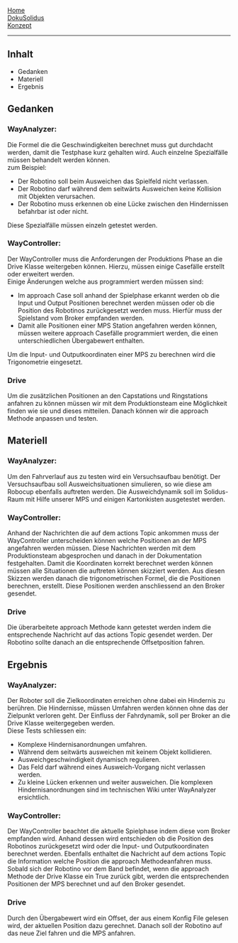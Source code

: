 [Home](home)  
[DokuSolidus](DokuSolidus)  
[Konzept](KonzeptBKDA)  

----------

## Inhalt  

- Gedanken
- Materiell
- Ergebnis

## Gedanken 
  
### WayAnalyzer:  
  
Die Formel die die Geschwindigkeiten berechnet muss gut durchdacht werden, damit die Testphase kurz gehalten wird. Auch einzelne Spezialfälle müssen behandelt werden können.  
zum Beispiel:  
- Der Robotino soll beim Ausweichen das Spielfeld nicht verlassen.  
- Der Robotino darf während dem seitwärts Ausweichen keine Kollision mit Objekten verursachen.  
- Der Robotino muss erkennen ob eine Lücke zwischen den Hindernissen befahrbar ist oder nicht.

Diese Spezialfälle müssen einzeln getestet werden.
  
### WayController:  
Der WayController muss die Anforderungen der Produktions Phase an die Drive Klasse weitergeben können. Hierzu, müssen einige Casefälle erstellt oder erweitert werden.  
Einige Änderungen welche aus programmiert werden müssen sind:
- Im approach Case soll anhand der Spielphase erkannt werden ob die Input und Output Positionen berechnet werden müssen oder ob die Position des Robotinos zurückgesetzt werden muss. Hierfür muss der Spielstand vom Broker empfanden werden.
- Damit alle Positionen einer MPS Station angefahren werden können, müssen weitere approach Casefälle programmiert werden, die einen unterschiedlichen Übergabewert enthalten.

Um die Input- und Outputkoordinaten einer MPS zu berechnen wird die Trigonometrie eingesetzt.

### Drive

Um die zusätzlichen Positionen an den Capstations und Ringstations anfahren zu können müssen wir mit dem Produktionsteam eine Möglichkeit finden wie sie und dieses mitteilen. Danach können wir die approach Methode anpassen und testen.
  
## Materiell  
  
### WayAnalyzer:  
  
Um den Fahrverlauf aus zu testen wird ein Versuchsaufbau benötigt. Der Versuchsaufbau soll Ausweichsituationen simulieren, so wie diese am Robocup ebenfalls auftreten werden. Die Ausweichdynamik soll im Solidus-Raum mit Hilfe unserer MPS und einigen Kartonkisten ausgetestet werden.  

### WayController:  

Anhand der Nachrichten die auf dem actions Topic ankommen muss der WayController unterscheiden können welche Positionen an der MPS angefahren werden müssen. Diese Nachrichten werden mit dem Produktionsteam abgesprochen und danach in der Dokumentation festgehalten.
Damit die Koordinaten korrekt berechnet werden können müssen alle Situationen die auftreten können skizziert werden. Aus diesen Skizzen werden danach die trigonometrischen Formel, die die Positionen berechnen, erstellt. Diese Positionen werden anschliessend an den Broker gesendet.

### Drive
Die überarbeitete approach Methode kann getestet werden indem die entsprechende Nachricht auf das actions Topic gesendet werden. Der Robotino sollte danach an die entsprechende Offsetposition fahren.
  
## Ergebnis  
  
### WayAnalyzer:  
  
Der Roboter soll die Zielkoordinaten erreichen ohne dabei ein Hindernis zu berühren. Die Hindernisse, müssen Umfahren werden können ohne das der Zielpunkt verloren geht. Der Einfluss der Fahrdynamik, soll per Broker an die Drive Klasse weitergegeben werden.  
Diese Tests schliessen ein:
- Komplexe Hindernisanordnungen umfahren.
- Während dem seitwärts ausweichen mit keinem Objekt kollidieren.
- Ausweichgeschwindigkeit dynamisch regulieren.
- Das Feld darf während eines Ausweich-Vorgang nicht verlassen werden. 
- Zu kleine Lücken erkennen und weiter ausweichen.
Die komplexen Hindernisanordnungen sind im technischen Wiki unter WayAnalyzer ersichtlich.
  
  
### WayController:  
 
Der WayController beachtet die aktuelle Spielphase indem diese vom Broker empfanden wird. Anhand dessen wird entschieden ob die Position des Robotinos zurückgesetzt wird oder die Input- und Outputkoordinaten berechnet werden. Ebenfalls enthaltet die Nachricht auf dem actions Topic die Information welche Position die approach Methodeanfahren muss.
Sobald sich der Robotino vor dem Band befindet, wenn die approach Methode der Drive Klasse ein True zurück gibt, werden die entsprechenden Positionen der MPS berechnet und auf den Broker gesendet. 
  

### Drive

Durch den Übergabewert wird ein Offset, der aus einem Konfig File gelesen wird, der aktuellen Position dazu gerechnet. Danach soll der Robotino auf das neue Ziel fahren und die MPS anfahren.

  
